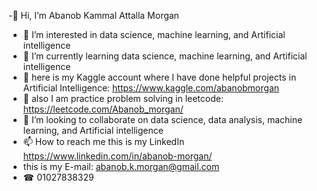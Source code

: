 -👋 Hi, I’m Abanob Kammal Attalla Morgan   
- 👀 I’m interested in data science, machine learning, and Artificial intelligence 
- 🌱 I’m currently learning data science, machine learning, and Artificial intelligence 
- 🌱 here is my Kaggle account where I have done helpful projects in Artificial Intelligence: https://www.kaggle.com/abanobmorgan
- 🌱 also I am practice problem solving in leetcode: https://leetcode.com/Abanob_morgan/
- 💞️ I’m looking to collaborate on data science, data analysis, machine learning, and Artificial intelligence 
- 📫 How to reach me this is my LinkedIn https://www.linkedin.com/in/abanob-morgan/
- this is my E-mail: abanob.k.morgan@gmail.com  
- ☎         01027838329

<!---
abanobMorgan/abanobMorgan is a ✨ special ✨ repository because its `README.md` (this file) appears on your GitHub profile.
You can click the Preview link to take a look at your changes.
--->
